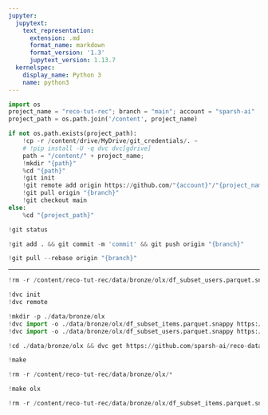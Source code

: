 ```yaml
---
jupyter:
  jupytext:
    text_representation:
      extension: .md
      format_name: markdown
      format_version: '1.3'
      jupytext_version: 1.13.7
  kernelspec:
    display_name: Python 3
    name: python3
---
```


```python id="2Kkh41eapDyt"
import os
project_name = "reco-tut-rec"; branch = "main"; account = "sparsh-ai"
project_path = os.path.join('/content', project_name)
```

```python id="gLlY3Kntpldf" colab={"base_uri": "https://localhost:8080/"} executionInfo={"status": "ok", "timestamp": 1630781939080, "user_tz": -330, "elapsed": 949, "user": {"displayName": "Sparsh Agarwal", "photoUrl": "", "userId": "13037694610922482904"}} outputId="f83a6b82-c6a6-416b-ae79-9875cda671d2"
if not os.path.exists(project_path):
    !cp -r /content/drive/MyDrive/git_credentials/. ~
    # !pip install -U -q dvc dvc[gdrive]
    path = "/content/" + project_name; 
    !mkdir "{path}"
    %cd "{path}"
    !git init
    !git remote add origin https://github.com/"{account}"/"{project_name}".git
    !git pull origin "{branch}"
    !git checkout main
else:
    %cd "{project_path}"
```

```python id="Y0k-sht3pldj" colab={"base_uri": "https://localhost:8080/"} executionInfo={"status": "ok", "timestamp": 1630784183047, "user_tz": -330, "elapsed": 439, "user": {"displayName": "Sparsh Agarwal", "photoUrl": "", "userId": "13037694610922482904"}} outputId="d12af4a1-321d-4c92-9cb8-8100708bf246"
!git status
```

```python id="zbD-LYR9pldj" colab={"base_uri": "https://localhost:8080/"} executionInfo={"status": "ok", "timestamp": 1630784186901, "user_tz": -330, "elapsed": 587, "user": {"displayName": "Sparsh Agarwal", "photoUrl": "", "userId": "13037694610922482904"}} outputId="d44aa7f4-d4cb-4634-d077-35ec165735e2"
!git add . && git commit -m 'commit' && git push origin "{branch}"
```

```python id="4b2eSxV5Tpts"
!git pull --rebase origin "{branch}"
```

<!-- #region id="RPKFyM_0r1o6" -->
---
<!-- #endregion -->

```python id="0kdoCsayQGpW"
!rm -r /content/reco-tut-rec/data/bronze/olx/df_subset_users.parquet.snappy
```

```python id="X5KAqqRbR--1"
!dvc init
!dvc remote 
```

```python colab={"base_uri": "https://localhost:8080/"} id="v-3fz8ivNDgf" executionInfo={"status": "ok", "timestamp": 1630784173812, "user_tz": -330, "elapsed": 45815, "user": {"displayName": "Sparsh Agarwal", "photoUrl": "", "userId": "13037694610922482904"}} outputId="840a649e-043a-4937-dba4-eef4f362a1af"
!mkdir -p ./data/bronze/olx
!dvc import -o ./data/bronze/olx/df_subset_items.parquet.snappy https://github.com/sparsh-ai/reco-data olx/v1/df_subset_items.parquet.snappy
!dvc import -o ./data/bronze/olx/df_subset_users.parquet.snappy https://github.com/sparsh-ai/reco-data olx/v1/df_subset_users.parquet.snappy
```

```python colab={"base_uri": "https://localhost:8080/"} id="RXVM_SjfL1aa" executionInfo={"status": "ok", "timestamp": 1630783215189, "user_tz": -330, "elapsed": 36572, "user": {"displayName": "Sparsh Agarwal", "photoUrl": "", "userId": "13037694610922482904"}} outputId="96303de8-c589-437c-e1b6-ae8d66a59f96"
!cd ./data/bronze/olx && dvc get https://github.com/sparsh-ai/reco-data olx/v1/df_subset_users.parquet.snappy
```

```python colab={"base_uri": "https://localhost:8080/"} id="ZeuAoC9MPM2C" executionInfo={"status": "ok", "timestamp": 1630782990647, "user_tz": -330, "elapsed": 521, "user": {"displayName": "Sparsh Agarwal", "photoUrl": "", "userId": "13037694610922482904"}} outputId="6d112c8e-75af-4faf-a555-b56d30a025bb"
!make
```

```python id="vi43j5CfPNwL"
!rm -r /content/reco-tut-rec/data/bronze/olx/*
```

```python colab={"base_uri": "https://localhost:8080/"} id="w_khmIZeQnGT" executionInfo={"status": "ok", "timestamp": 1630783587637, "user_tz": -330, "elapsed": 30411, "user": {"displayName": "Sparsh Agarwal", "photoUrl": "", "userId": "13037694610922482904"}} outputId="7baeeb1c-11bf-45b0-99d3-2777718d9f34"
!make olx
```

```python id="BpyH5piEQpWo"
!rm -r /content/reco-tut-rec/data/bronze/olx/df_subset_items.parquet.snappy.dGB6iEgb7KZVKeBvU7GDb7.tmp
```

```python id="QKzZcA96R0C5"

```
